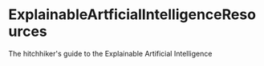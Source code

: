 # ExplainableArtficialIntelligenceResources
The hitchhiker's guide to the Explainable Artificial Intelligence
